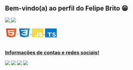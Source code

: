 ## Bem-vindo(a) ao perfil do Felipe Brito 😁

 <div>
   <a href="https://github.com/devfelipebrito">
   <img height="180em" src="https://github-readme-stats.vercel.app/api?username=devfelipebrito&show_icons=true&theme=tokyonight&include_all_commits=true&count_private=true"/>
   <img height="180em" src="https://github-readme-stats.vercel.app/api/top-langs/?username=devfelipebrito&layout=compact&langs_count=6&theme=tokyonight"/>
</div>

<div style="display: inline_block"><br>
  <img align="center" alt="HTML" height="30" width="40" src="https://raw.githubusercontent.com/devicons/devicon/master/icons/html5/html5-original.svg">
  <img align="center" alt="CSS" height="30" width="40" src="https://raw.githubusercontent.com/devicons/devicon/master/icons/css3/css3-original.svg">
  <img align="center" alt="Js" height="30" width="40" src="https://raw.githubusercontent.com/devicons/devicon/master/icons/javascript/javascript-plain.svg">
 <img align="center" alt="Js" height="30" width="40" src="https://raw.githubusercontent.com/devicons/devicon/master/icons/typescript/typescript-plain.svg">
</div>

<br>
 
### Informações de contao e redes sociais!
 
<div> 
  <a href="https://instagram.com/feelipebrittoo" target="_blank"><img src="https://img.shields.io/badge/-Instagram-%23E4405F?style=for-the-badge&logo=instagram&logoColor=white" target="_blank"></a>
 <a href="https://discord.gg/felipebrito6691" target="_blank"><img src="https://img.shields.io/badge/Discord-7289DA?style=for-the-badge&logo=discord&logoColor=white" target="_blank"></a> 
  <a href="https://www.linkedin.com/in/felipe-brito-de-oliveira-silva-87b8991a4" target="_blank"><img src="https://img.shields.io/badge/-LinkedIn-%230077B5?style=for-the-badge&logo=linkedin&logoColor=white" target="_blank"></a>
<a href = "mailto:felipebrito.dev@gmail.com"><img src="https://img.shields.io/badge/-Gmail-%23333?style=for-the-badge&logo=gmail&logoColor=white" target="_blank"></a>
</div>
